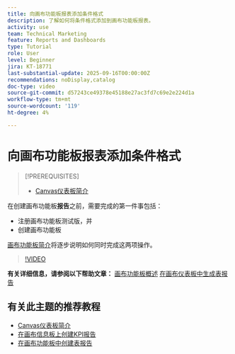 ```yaml
---
title: 向画布功能板报表添加条件格式
description: 了解如何将条件格式添加到画布功能板报表。
activity: use
team: Technical Marketing
feature: Reports and Dashboards
type: Tutorial
role: User
level: Beginner
jira: KT-18771
last-substantial-update: 2025-09-16T00:00:00Z
recommendations: noDisplay,catalog
doc-type: video
source-git-commit: d57243ce49378e45188e27ac3fd7c69e2e224d1a
workflow-type: tm+mt
source-wordcount: '119'
ht-degree: 4%

---
```


# 向画布功能板报表添加条件格式

>[!PREREQUISITES]
>
>* [Canvas仪表板简介](/help/reporting/canvas-dashboards/introduction-to-canvas-dashboards.md)

在创建画布功能板&#x200B;**报告**&#x200B;之前，需要完成的第一件事包括：

* 注册画布功能板测试版，并
* 创建画布功能板

[画布功能板简介](/help/reporting/canvas-dashboards/introduction-to-canvas-dashboards.md)将逐步说明如何同时完成这两项操作。

>[!VIDEO](https://video.tv.adobe.com/v/3474985/?quality=12&learn=on&enablevpops&captions=chi_hans)

**有关详细信息，请参阅以下帮助文章：**
[画布功能板概述](https://experienceleague.adobe.com/zh-hans/docs/workfront/using/reporting/canvas-dashboards/canvas-dashboards-overview)
[在画布仪表板中生成表报告](https://experienceleague.adobe.com/zh-hans/docs/workfront/using/reporting/canvas-dashboards/add-reports/build-table-report)

## 有关此主题的推荐教程

* [Canvas仪表板简介](/help/reporting/canvas-dashboards/introduction-to-canvas-dashboards.md)
* [在画布信息板上创建KPI报告](/help/reporting/canvas-dashboards/create-a-kpi-report-on-a-canvas-dashboard.md)
* [在画布功能板中创建表报告](/help/reporting/canvas-dashboards/create-a-table-report-on-a-canvas-dashboard.md)

